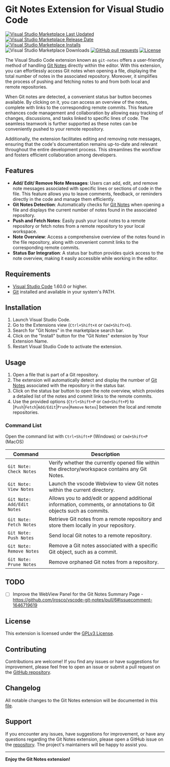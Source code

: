 # Git Notes Extension for Visual Studio Code

[![Visual Studio Marketplace Last Updated](https://img.shields.io/visual-studio-marketplace/last-updated/jrosco.git-notes)](https://marketplace.visualstudio.com/items?itemName=jrosco.git-notes) [![Visual Studio Marketplace Release Date](https://img.shields.io/visual-studio-marketplace/release-date/jrosco.git-notes)](https://marketplace.visualstudio.com/items/jrosco.git-notes/changelog)[![Visual Studio Marketplace Installs](https://img.shields.io/visual-studio-marketplace/i/jrosco.git-notes)](vscode:extension/jrosco.git-notes) ![Visual Studio Marketplace Downloads](https://img.shields.io/visual-studio-marketplace/d/jrosco.git-notes) [![GitHub pull requests](https://img.shields.io/github/issues-pr-raw/jrosco/vscode-git-notes)](https://github.com/jrosco/vscode-git-notes/pulls) [![License](https://img.shields.io/badge/license-GPL3-blue.png)](https://github.com/jrosco/vscode-git-notes/blob/master/LICENSE.md)

The Visual Studio Code extension known as `git-notes` offers a user-friendly method of handling [Git Notes] directly within the editor. With this extension, you can effortlessly access Git notes when opening a file, displaying the total number of notes in the associated repository. Moreover, it simplifies the process of pushing and fetching notes to and from both local and remote repositories.

When Git notes are detected, a convenient status bar button becomes available. By clicking on it, you can access an overview of the notes, complete with links to the corresponding remote commits. This feature enhances code management and collaboration by allowing easy tracking of changes, discussions, and tasks linked to specific lines of code. The seamless teamwork is further supported as these notes can be conveniently pushed to your remote repository.

Additionally, the extension facilitates editing and removing note messages, ensuring that the code's documentation remains up-to-date and relevant throughout the entire development process. This streamlines the workflow and fosters efficient collaboration among developers.

## Features

- **Add/ Edit/ Remove Note Messages**: Users can add, edit, and remove note messages associated with specific lines or sections of code in the file. This feature allows you to leave comments, feedback, or reminders directly in the code and manage them efficiently.
- **Git Notes Detection**: Automatically checks for [Git Notes] when opening a file and displays the current number of notes found in the associated repository.
- **Push and Fetch Notes**: Easily push your local notes to a remote repository or fetch notes from a remote repository to your local workspace.
- **Note Overview**: Access a comprehensive overview of the notes found in the file repository, along with convenient commit links to the corresponding remote commits.
- **Status Bar Integration**: A status bar button provides quick access to the note overview, making it easily accessible while working in the editor.

## Requirements

- [Visual Studio Code](https://code.visualstudio.com/download) 1.60.0 or higher.
- [Git](https://git-scm.com/) installed and available in your system's PATH.

## Installation

1. Launch Visual Studio Code.
2. Go to the Extensions view (`Ctrl+Shift+X` or `Cmd+Shift+X`).
3. Search for "Git Notes" in the marketplace search bar.
4. Click on the "Install" button for the "Git Notes" extension by Your Extension Name.
5. Restart Visual Studio Code to activate the extension.

## Usage

1. Open a file that is part of a Git repository.
2. The extension will automatically detect and display the number of [Git Notes] associated with the repository in the status bar.
3. Click on the status bar button to open the note overview, which provides a detailed list of the notes and commit links to the remote commits.
4. Use the provided options (`Ctrl+Shift+P` or `Cmd+Shift+P`) to [`Push`|`Fetch`|`Add/Edit`|`Prune`|`Remove` `Notes`] between the local and remote repositories.

### Command List

Open the command list with `Ctrl+Shift+P` (Windows) or `Cmd+Shift+P` (MacOS)

| Command                       | Description                                                                                                       |
| ---                           | ---                                                                                                               |
| `Git Note: Check Notes`       | Verify whether the currently opened file within the directory/workspace contains any Git Notes.                   |
| `Git Note: View Notes`        | Launch the vscode Webview to view Git notes within the current directory.                                         |
| `Git Note: Add/Edit Notes`    | Allows you to add/edit or append additional information, comments, or annotations to Git objects such as commits. |
| `Git Note: Fetch Notes`       | Retrieve Git notes from a remote repository and store them locally in your repository.                            |
| `Git Note: Push Notes`        | Send local Git notes to a remote repository.                                                                      |
| `Git Note: Remove Notes`      | Remove a Git notes associated with a specific Git object, such as a commit.                                       |
| `Git Note: Prune Notes`       | Remove orphaned Git notes from a repository.                                                                      |

## TODO

- [ ] Improve the WebView Panel for the Git Notes Summary Page - <https://github.com/jrosco/vscode-git-notes/pull/6#issuecomment-1646719619>

## License

This extension is licensed under the [GPLv3 License](https://github.com/jrosco/vscode-git-notes/blob/master/LICENSE.md).

## Contributing

Contributions are welcome! If you find any issues or have suggestions for improvement, please feel free to open an issue or submit a pull request on the [GitHub repository](https://github.com/jrosco/vscode-git-notes).

## Changelog

All notable changes to the Git Notes extension will be documented in this [file](CHANGELOG.md).

## Support

If you encounter any issues, have suggestions for improvement, or have any questions regarding the Git Notes extension, please open a GitHub issue on the [repository](https://github.com/jrosco/vscode-git-notes/issues). The project's maintainers will be happy to assist you.

---

**Enjoy the Git Notes extension!**

[Git Notes]: https://git-scm.com/docs/git-notes